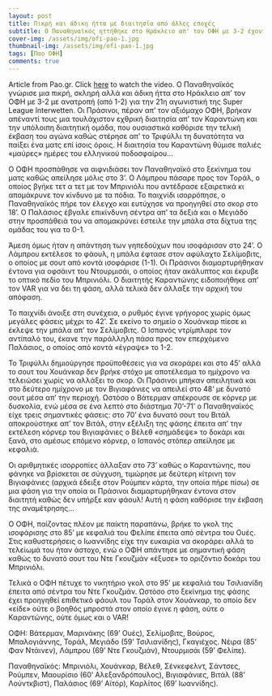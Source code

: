 ```yaml
---
layout: post
title: Πικρή και άδικη ήττα με διαιτησία από άλλες εποχές
subtitle: Ο Παναθηναϊκός ηττήθηκε στο Ηράκλειο απ' τον ΟΦΗ με 3-2 έχοντας απέναντί του την εχθρική διαιτησία του Καραντώνη
cover-img: /assets/img/ofi-pao-1.jpg
thumbnail-img: /assets/img/ofi-pao-1.jpg
tags: [Παο ΟΦΗ]
comments: true
---
```

Article from Pao.gr.
Click [here](https://www.youtube.com/watch?v=j3QrKw63x6c)  to watch the video. 
Ο Παναθηναϊκός γνώρισε μια πικρή, σκληρή αλλά και άδικη ήττα στο Ηράκλειο απ’ τον ΟΦΗ με 3-2 με ανατροπή (από 1-2) για την 21η αγωνιστική της Super League Interwetten.
Οι Πράσινοι, πέραν απ’ τον αξιόμαχο ΟΦΗ, βρήκαν απέναντί τους μια τουλάχιστον εχθρική διαιτησία απ’ τον Καραντώνη και την υπόλοιπη διαιτητική ομάδα, που ουσιαστικά 
καθόρισε την τελική έκβαση του αγώνα καθώς στέρησε απ’ το Τριφύλλι τη δυνατότητα να παίξει ένα ματς επί ίσοις όροις. Η διαιτησία του Καραντώνη θύμισε παλιές «μαύρες»
ημέρες του ελληνικού ποδοσφαίρου…

Ο ΟΦΗ προσπάθησε να αιφνιδιάσει τον Παναθηναϊκό στο ξεκίνημα του ματς καθώς απείλησε μόλις στο 3’. Ο Λάμπρου πάσαρε προς τον Τοράλ, ο οποίος βγήκε τετ α τετ με τον
Μπρινιόλι που αντέδρασε εξαιρετικά κι απομάκρυνε τον κίνδυνο με τα πόδια. Το παιχνίδι ισορρόπησε, ο Παναθηναϊκός πήρε τον έλεγχο και ευτύχησε να προηγηθεί στο σκορ
στο 18’. Ο Παλάσιος έβγαλε επικίνδυνη σέντρα απ’ τα δεξιά και ο Μεγιάδο στην προσπάθειά του να απομακρύνει έστειλε την μπάλα στα δίχτυα της ομάδας του για το 0-1.

Άμεση όμως ήταν η απάντηση των γηπεδούχων που ισοφάρισαν στο 24’. Ο Λάμπρου εκτέλεσε το φάουλ, η μπάλα έφτασε στον αφύλαχτο Σελίμοβιτς, ο οποίος με σουτ από κοντά 
ισοφάρισε (1-1). Οι Πράσινοι διαμαρτυρήθηκαν έντονα για οφσάιντ του Ντουρμισάι, ο οποίος ήταν ακάλυπτος και έκρυβε το οπτικό πεδίο του Μπρινιόλι. Ο διαιτητής Καραντώνης 
ειδοποιήθηκε απ’ τον VAR για να δει τη φάση, αλλά τελικά δεν άλλαξε την αρχική του απόφαση.

Το παιχνίδι άνοιξε στη συνέχεια, ο ρυθμός έγινε γρήγορος χωρίς όμως μεγάλες φάσεις μέχρι το 42’. Σε εκείνο το σημείο ο Χουάνκαρ πίεσε κι έκλεψε την μπάλα απ’ τον Σελίμοβιτς.
Ο Ισπανός ντρίμπλαρε τον αντίπαλό του, έκανε την παράλληλη πάσα προς τον επερχόμενο Παλάσιος, ο οποίος από κοντά «έγραψε» το 1-2.

Το Τριφύλλι δημιούργησε προϋποθέσεις για να σκοράρει και στο 45’ αλλά το σουτ του Χουάνκαρ δεν βρήκε στόχο με αποτέλεσμα το ημίχρονο να τελειώσει χωρίς να αλλάξει το σκορ.
Οι Πράσινοι μπήκαν απειλητικά και στο δεύτερο ημίχρονο με τον Βιγιαφάνιες να απειλεί στο 48’ με δυνατό σουτ μέσα απ’ την περιοχή. Ωστόσο ο Βάτερμαν απέκρουσε σε κόρνερ με 
δυσκολία, ενώ μέσα σε ένα λεπτό στο διάστημα 70’-71’ ο Παναθηναϊκός είχε τρεις σημαντικές φάσεις: στο 70’ ένα δυνατό σουτ του Βιτάλ αποκρούστηκε απ’ τον Βιτάλ, στην εξέλιξη 
της φάσης έπειτα απ’ την εκτέλεση κόρνερ του Βιγιαφάνιες ο Βέλεθ «σημάδεψε» το δοκάρι και ξανά, στο αμέσως επόμενο κόρνερ, ο Ισπανός στόπερ απείλησε με κεφαλιά.

Οι αριθμητικές ισορροπίες άλλαξαν στο 73’ καθώς ο Καραντώνης, που φάνηκε να βρίσκεται σε σύγχυση, τιμώρησε με δεύτερη κίτρινη τον Βιγιαφάνιες (αρχικά έδειξε στον 
Ρούμπεν κάρτα, την οποία πήρε πίσω) σε μια φάση για την οποία οι Πράσινοι διαμαρτυρήθηκαν έντονα στον διαιτητή καθώς δεν υπήρξε καν φάουλ! Αυτή η φάση καθόρισε την 
έκβαση της αναμέτρησης…

Ο ΟΦΗ, παίζοντας πλέον με παίκτη παραπάνω, βρήκε το γκολ της ισοφάρισης στο 85’ με κεφαλιά του Φελίπε έπειτα από σέντρα του Ουές. Στις καθυστερήσεις ο Ιωαννίδης 
είχε την ευκαιρία να σκοράρει αλλά το τελείωμά του ήταν άστοχο, ενώ ο ΟΦΗ απάντησε με σημαντική φάση καθώς το δυνατό σουτ του Ντε Γκουζμάν «έξυσε» το οριζόντιο δοκάρι 
του Μπρινιόλι.

Τελικά ο ΟΦΗ πέτυχε το νικητήριο γκολ στο 95’ με κεφαλιά του Τσιλιανίδη έπειτα από σέντρα του Ντε Γκουζμάν. Ωστόσο στο ξεκίνημα της φάσης έχει προηγηθεί επιθετικό φάουλ
του Τοράλ στον Χουάνκαρ, το οποίο δεν «είδε» ούτε ο βοηθός μπροστά στον οποίο έγινε η φάση, ούτε ο Καραντώνης, ούτε όμως και ο VAR!

ΟΦΗ: Βάτερμαν, Μαρινάκης (69’ Ουές), Σελίμοβιτς, Βούρος, Μπαλογιάννης, Τοράλ, Μεγιάδο (59’ Τσιλιανίδης), Γκαγιέχος. Νέιρα (85’ Φαν Ντάινεν), Λάμπρου (69’ Ντε Γκουζμάν),
Ντουρμισάι (59’ Φελίπε).

Παναθηναϊκός: Μπρινιόλι, Χουάνκαρ, Βέλεθ, Σένκεφελντ, Σάντσες, Ρούμπεν, Μαουρίσιο (60’ Αλεξανδρόπουλος), Βιγιαφάνιες, Βιτάλ (88’ Λούντκβιστ), Παλάσιος (69’ Αϊτόρ), 
Καρλίτος (69’ Ιωαννίδης).
